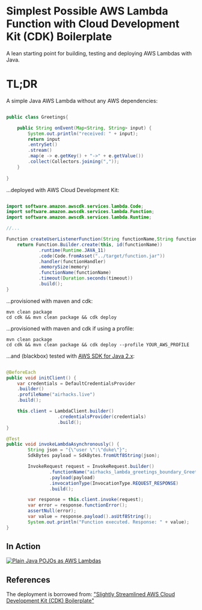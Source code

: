 # Simplest Possible AWS Lambda Function with Cloud Development Kit (CDK) Boilerplate

A lean starting point for building, testing and deploying AWS Lambdas with Java.

# TL;DR

A simple Java AWS Lambda without any AWS dependencies:

```java

public class Greetings{

    public String onEvent(Map<String, String> input) {
        System.out.println("received: " + input);
        return input
        .entrySet()
        .stream()
        .map(e -> e.getKey() + "->" + e.getValue())
        .collect(Collectors.joining(","));
    }
    
}

```

...deployed with AWS Cloud Development Kit:


```java

import software.amazon.awscdk.services.lambda.Code;
import software.amazon.awscdk.services.lambda.Function;
import software.amazon.awscdk.services.lambda.Runtime;

//...

Function createUserListenerFunction(String functionName,String functionHandler, int memory, int timeout) {
    return Function.Builder.create(this, id(functionName))
            .runtime(Runtime.JAVA_11)
            .code(Code.fromAsset("../target/function.jar"))
            .handler(functionHandler)
            .memorySize(memory)
            .functionName(functionName)
            .timeout(Duration.seconds(timeout))
            .build();
}

```

...provisioned with maven and cdk:

```
mvn clean package
cd cdk && mvn clean package && cdk deploy
```

...provisioned with maven and cdk if using a profile:

```
mvn clean package
cd cdk && mvn clean package && cdk deploy --profile YOUR_AWS_PROFILE
```


...and (blackbox) tested with [AWS SDK for Java 2.x](https://docs.aws.amazon.com/sdk-for-java/latest/developer-guide):

```java

@BeforeEach
public void initClient() {
    var credentials = DefaultCredentialsProvider
    .builder()
    .profileName("airhacks.live")
    .build();

    this.client = LambdaClient.builder()
                   .credentialsProvider(credentials)
                   .build();
}

@Test
public void invokeLambdaAsynchronously() {
        String json = "{\"user \":\"duke\"}";
        SdkBytes payload = SdkBytes.fromUtf8String(json);

        InvokeRequest request = InvokeRequest.builder()
                .functionName("airhacks_lambda_greetings_boundary_Greetings")
                .payload(payload)
                .invocationType(InvocationType.REQUEST_RESPONSE)
                .build();

        var response = this.client.invoke(request);
        var error = response.functionError();
        assertNull(error);
        var value = response.payload().asUtf8String();
        System.out.println("Function executed. Response: " + value);
}    

```

## In Action

[![Plain Java POJOs as AWS Lambdas](https://i.ytimg.com/vi/rHq514-1aHM/mqdefault.jpg)](https://www.youtube.com/embed/rHq514-1aHM?rel=0)

## References

The deployment is borrowed from: ["Slightly Streamlined AWS Cloud Development Kit (CDK) Boilerplate"](https://github.com/AdamBien/aws-cdk-plain)
